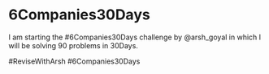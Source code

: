 # 6Companies30Days
I am starting the #6Companies30Days challenge by @arsh_goyal in which I will be solving 90 problems in 30Days.

 #ReviseWithArsh
#6Companies30Days
